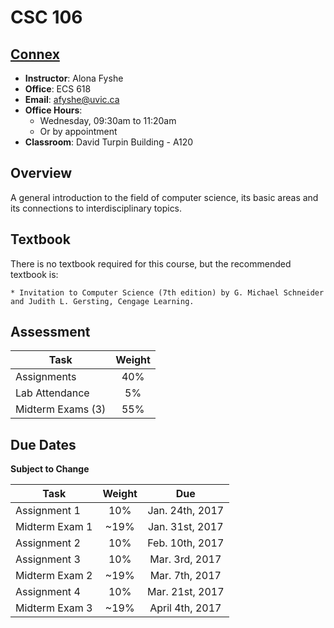 # CSC 106

## [Connex](https://connex.csc.uvic.ca/portal/site/9aacf750-2e16-4abd-8072-bf2f4072dfa6/)

* __Instructor__: Alona Fyshe
* __Office__: ECS 618
* __Email__: [afyshe@uvic.ca](mailto:afyshe@uvic.ca)
* __Office Hours__:
    * Wednesday, 09:30am to 11:20am	
    * Or by appointment
* __Classroom__: David Turpin Building - A120

## Overview

A general introduction to the field of computer science, its basic areas and its connections to interdisciplinary topics.

## Textbook

There is no textbook required for this course, but the recommended textbook is: 

    * Invitation to Computer Science (7th edition) by G. Michael Schneider and Judith L. Gersting, Cengage Learning.


## Assessment

| Task                | Weight |
|---------------------|:------:|
| Assignments         |   40%  |
| Lab Attendance      |   5%   |
| Midterm Exams (3)   |   55%  |

## Due Dates
**Subject to Change**

| Task                | Weight | Due                          |
|---------------------|:------:|:----------------------------:|
| Assignment 1        |   10%  |              Jan. 24th, 2017 |   
| Midterm Exam 1      |  ~19%  |              Jan. 31st, 2017 |
| Assignment 2        |   10%  |              Feb. 10th, 2017 | 
| Assignment 3        |   10%  |               Mar. 3rd, 2017 | 
| Midterm Exam 2      |  ~19%  |               Mar. 7th, 2017 |
| Assignment 4        |   10%  |              Mar. 21st, 2017 |
| Midterm Exam 3      |  ~19%  |              April 4th, 2017 | 